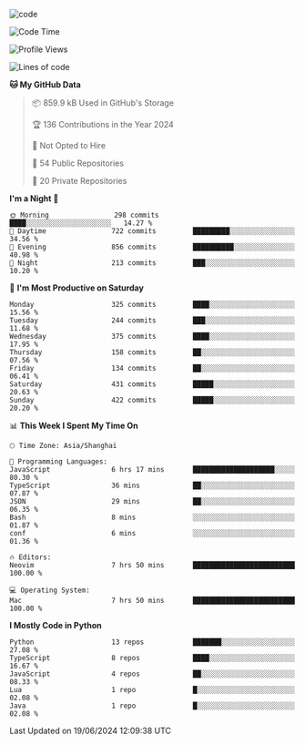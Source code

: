 
<!--
**liuyaanng/liuyaanng** is a ✨ _special_ ✨ repository because its `README.md` (this file) appears on your GitHub profile.

Here are some ideas to get you started:

- 🔭 I’m currently working on ...
- 🌱 I’m currently learning ...
- 👯 I’m looking to collaborate on ...
- 🤔 I’m looking for help with ...
- 💬 Ask me about ...
- 📫 How to reach me: ...
- 😄 Pronouns: ...
- ⚡ Fun fact: ...
-->


![code](https://cdn.jsdelivr.net/gh/liuyaanng/liuyaanng@1.0/code.gif) 

<!--START_SECTION:waka-->
![Code Time](http://img.shields.io/badge/Code%20Time-470%20hrs%2057%20mins-blue)

![Profile Views](http://img.shields.io/badge/Profile%20Views-0-blue)

![Lines of code](https://img.shields.io/badge/From%20Hello%20World%20I%27ve%20Written-14.6%20million%20lines%20of%20code-blue)

**🐱 My GitHub Data** 

> 📦 859.9 kB Used in GitHub's Storage 
 > 
> 🏆 136 Contributions in the Year 2024
 > 
> 🚫 Not Opted to Hire
 > 
> 📜 54 Public Repositories 
 > 
> 🔑 20 Private Repositories 
 > 
**I'm a Night 🦉** 

```text
🌞 Morning                298 commits         ████░░░░░░░░░░░░░░░░░░░░░   14.27 % 
🌆 Daytime                722 commits         █████████░░░░░░░░░░░░░░░░   34.56 % 
🌃 Evening                856 commits         ██████████░░░░░░░░░░░░░░░   40.98 % 
🌙 Night                  213 commits         ███░░░░░░░░░░░░░░░░░░░░░░   10.20 % 
```
📅 **I'm Most Productive on Saturday** 

```text
Monday                   325 commits         ████░░░░░░░░░░░░░░░░░░░░░   15.56 % 
Tuesday                  244 commits         ███░░░░░░░░░░░░░░░░░░░░░░   11.68 % 
Wednesday                375 commits         ████░░░░░░░░░░░░░░░░░░░░░   17.95 % 
Thursday                 158 commits         ██░░░░░░░░░░░░░░░░░░░░░░░   07.56 % 
Friday                   134 commits         ██░░░░░░░░░░░░░░░░░░░░░░░   06.41 % 
Saturday                 431 commits         █████░░░░░░░░░░░░░░░░░░░░   20.63 % 
Sunday                   422 commits         █████░░░░░░░░░░░░░░░░░░░░   20.20 % 
```


📊 **This Week I Spent My Time On** 

```text
🕑︎ Time Zone: Asia/Shanghai

💬 Programming Languages: 
JavaScript               6 hrs 17 mins       ████████████████████░░░░░   80.30 % 
TypeScript               36 mins             ██░░░░░░░░░░░░░░░░░░░░░░░   07.87 % 
JSON                     29 mins             ██░░░░░░░░░░░░░░░░░░░░░░░   06.35 % 
Bash                     8 mins              ░░░░░░░░░░░░░░░░░░░░░░░░░   01.87 % 
conf                     6 mins              ░░░░░░░░░░░░░░░░░░░░░░░░░   01.36 % 

🔥 Editors: 
Neovim                   7 hrs 50 mins       █████████████████████████   100.00 % 

💻 Operating System: 
Mac                      7 hrs 50 mins       █████████████████████████   100.00 % 
```

**I Mostly Code in Python** 

```text
Python                   13 repos            ███████░░░░░░░░░░░░░░░░░░   27.08 % 
TypeScript               8 repos             ████░░░░░░░░░░░░░░░░░░░░░   16.67 % 
JavaScript               4 repos             ██░░░░░░░░░░░░░░░░░░░░░░░   08.33 % 
Lua                      1 repo              █░░░░░░░░░░░░░░░░░░░░░░░░   02.08 % 
Java                     1 repo              █░░░░░░░░░░░░░░░░░░░░░░░░   02.08 % 
```




 Last Updated on 19/06/2024 12:09:38 UTC
<!--END_SECTION:waka-->
